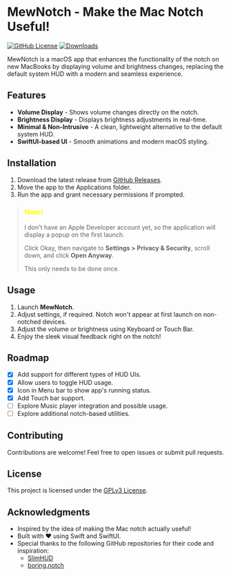 # MewNotch - Make the Mac Notch Useful!

[![GitHub License](https://img.shields.io/github/license/monuk7735/mew-notch)](LICENSE)
[![Downloads](https://img.shields.io/github/downloads/monuk7735/mew-notch/total.svg)](https://github.com/monuk7735/mew-notch/releases)

MewNotch is a macOS app that enhances the functionality of the notch on new MacBooks by displaying volume and brightness changes, replacing the default system HUD with a modern and seamless experience.

## Features

- **Volume Display** - Shows volume changes directly on the notch.
- **Brightness Display** - Displays brightness adjustments in real-time.
- **Minimal & Non-Intrusive** - A clean, lightweight alternative to the default system HUD.
- **SwiftUI-based UI** - Smooth animations and modern macOS styling.

## Installation

1. Download the latest release from [GitHub Releases](https://github.com/monuk7735/mew-notch/releases).
2. Move the app to the Applications folder.
3. Run the app and grant necessary permissions if prompted.

> ### <span style="color: yellow">Note!</span>
> I don't have an Apple Developer account yet, so the application will display a popup on the first launch. 
>
> Click Okay, then navigate to **Settings > Privacy & Security**, scroll down, and click **Open Anyway**. 
> 
> This only needs to be done once.

## Usage

1. Launch **MewNotch**.
2. Adjust settings, if required. Notch won't appear at first launch on non-notched devices.
3. Adjust the volume or brightness using Keyboard or Touch Bar.
4. Enjoy the sleek visual feedback right on the notch!

## Roadmap

- [x] Add support for different types of HUD UIs.
- [x] Allow users to toggle HUD usage.
- [x] Icon in Menu bar to show app's running status.
- [x] Add Touch bar support.
- [ ] Explore Music player integration and possible usage.
- [ ] Explore additional notch-based utilities.

## Contributing

Contributions are welcome! Feel free to open issues or submit pull requests.

## License

This project is licensed under the [GPLv3 License](LICENSE).

## Acknowledgments

- Inspired by the idea of making the Mac notch actually useful!
- Built with ♥️ using Swift and SwiftUI.
- Special thanks to the following GitHub repositories for their code and inspiration:
  - [SlimHUD](https://github.com/AlexPerathoner/SlimHUD)
  - [boring.notch](https://github.com/TheBoredTeam/boring.notch)

